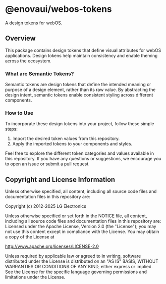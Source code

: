 # @enovaui/webos-tokens
A design tokens for webOS.

## Overview

This package contains design tokens that define visual attributes for webOS applications. Design tokens help maintain consistency and enable theming across the ecosystem.

### What are Semantic Tokens?

Semantic tokens are design tokens that define the intended meaning or purpose of a design element, rather than its raw value. By abstracting the design intent, semantic tokens enable consistent styling across different components.

### How to Use

To incorporate these design tokens into your project, follow these simple steps:

1. Import the desired token values from this repository.
2. Apply the imported tokens to your components and styles.

Feel free to explore the different token categories and values available in this repository. If you have any questions or suggestions, we encourage you to open an issue or submit a pull request.

## Copyright and License Information

Unless otherwise specified, all content, including all source code files and
documentation files in this repository are:

Copyright (c) 2012-2025 LG Electronics

Unless otherwise specified or set forth in the NOTICE file, all content,
including all source code files and documentation files in this repository are:
Licensed under the Apache License, Version 2.0 (the "License");
you may not use this content except in compliance with the License.
You may obtain a copy of the License at

http://www.apache.org/licenses/LICENSE-2.0

Unless required by applicable law or agreed to in writing, software
distributed under the License is distributed on an "AS IS" BASIS,
WITHOUT WARRANTIES OR CONDITIONS OF ANY KIND, either express or implied.
See the License for the specific language governing permissions and
limitations under the License.
